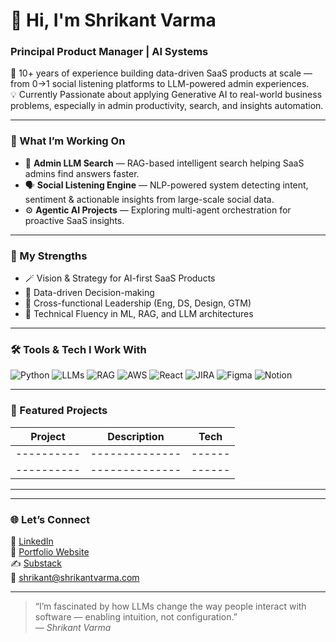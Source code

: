 # 👋 Hi, I'm Shrikant Varma  
### Principal Product Manager | AI Systems  

🚀 10+ years of experience building data-driven SaaS products at scale — from 0→1 social listening platforms to LLM-powered admin experiences.  
💡 Currently Passionate about applying Generative AI to real-world business problems, especially in admin productivity, search, and insights automation.  

---

### 🧠 What I’m Working On
- 🤖 **Admin LLM Search** — RAG-based intelligent search helping SaaS admins find answers faster.  
- 🗣️ **Social Listening Engine** — NLP-powered system detecting intent, sentiment & actionable insights from large-scale social data.  
- ⚙️ **Agentic AI Projects** — Exploring multi-agent orchestration for proactive SaaS insights.  

---

### 🧩 My Strengths
- 🪄 Vision & Strategy for AI-first SaaS Products  
- 🧮 Data-driven Decision-making  
- 🧭 Cross-functional Leadership (Eng, DS, Design, GTM)  
- 🧠 Technical Fluency in ML, RAG, and LLM architectures  

---

### 🛠️ Tools & Tech I Work With
![Python](https://img.shields.io/badge/-Python-3776AB?logo=python&logoColor=white)
![LLMs](https://img.shields.io/badge/-LLMs%20(OpenAI%2C%20Claude%2C%20Llama)-8A2BE2)
![RAG](https://img.shields.io/badge/-RAG%20(Pinecone%2C%20LangChain%2C%20FAISS)-FFB703)
![AWS](https://img.shields.io/badge/-AWS-232F3E?logo=amazonaws)
![React](https://img.shields.io/badge/-React-61DAFB?logo=react)
![JIRA](https://img.shields.io/badge/-Jira-0052CC?logo=jira)
![Figma](https://img.shields.io/badge/-Figma-F24E1E?logo=figma)
![Notion](https://img.shields.io/badge/-Notion-000000?logo=notion)

---

### 📂 Featured Projects
| Project | Description | Tech |
|----------|--------------|------|
|----------|--------------|------|
|----------|--------------|------|
---



---

### 🌐 Let’s Connect
💼 [LinkedIn](https://linkedin.com/in/shrikantvarma)  
🧾 [Portfolio Website](https://shrikantvarma.com)  
✍️ [Substack](https://substack.com/@shrikantvarma)  
📧 shrikant@shrikantvarma.com 

---

> “I’m fascinated by how LLMs change the way people interact with software — enabling intuition, not configuration.”  
> — *Shrikant Varma*
